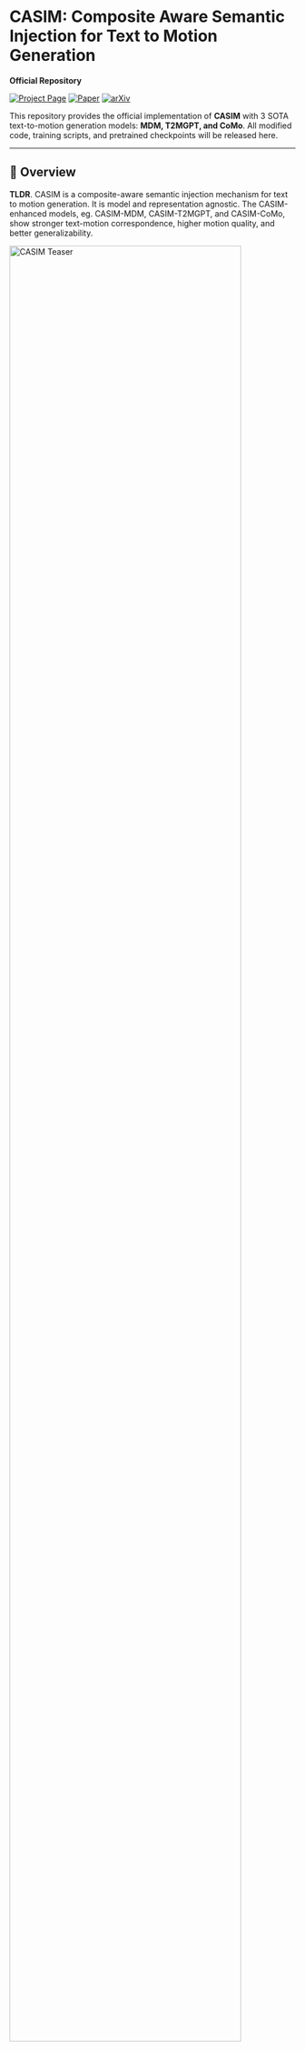 # CASIM: Composite Aware Semantic Injection for Text to Motion Generation

**Official Repository**
<!-- **[ICML 2025](https://icml.cc/) | Official Repository** -->


[![Project Page](https://img.shields.io/badge/Project-Page-green)](https://cjerry1243.github.io/casim_t2m/)
[![Paper](https://img.shields.io/badge/Paper-Link-blue)](https://arxiv.org/abs/2502.02063)
[![arXiv](https://img.shields.io/badge/arXiv-2502.02063-red)](https://arxiv.org/abs/2502.02063)


This repository provides the official implementation of **CASIM** with 3 SOTA text-to-motion generation models: **MDM, T2MGPT, and CoMo**. All modified code, training scripts, and pretrained checkpoints will be released here.

<!-- ## Abstract 
Recent advances in generative modeling and tokenization have driven significant progress in text-to-motion generation, leading to enhanced quality and realism in generated motions. However, effectively leveraging textual information for conditional motion generation remains an open challenge. We observe that current approaches, primarily relying on fixed-length text embeddings (e.g., CLIP) for global semantic injection, struggle to capture the composite nature of human motion, resulting in suboptimal motion quality and controllability. To address this limitation, we propose the Composite Aware Semantic Injection Mechanism (CASIM), comprising a composite-aware semantic encoder and a text-motion aligner that learns the dynamic correspondence between text and motion tokens. Notably, CASIM is model and representation-agnostic, readily integrating with both autoregressive and diffusion-based methods. Experiments on HumanML3D and KIT benchmarks demonstrate that CASIM consistently improves motion quality, text-motion alignment, and retrieval scores across state-of-the-art methods. Qualitative analyses further highlight the superiority of our composite-aware approach over fixed-length semantic injection, enabling precise motion control from text prompts and stronger generalization to unseen text inputs. -->

---

## 🧠 Overview

**TLDR**. CASIM is a composite-aware semantic injection mechanism for text to motion generation. It is model and representation agnostic. The CASIM-enhanced models, eg. CASIM-MDM, CASIM-T2MGPT, and CASIM-CoMo, show stronger text-motion correspondence, higher motion quality, and better generalizability. 


<p align="left">
  <img src="assets/Teaser.png" alt="CASIM Teaser" width="90%">
</p>

---

## 📦 CASIM Components & Release Status

|                           | Code & Release | Checkpoints | Demo | Evaluation | Training |
|---------------------------|----------------|-------------|------|------------|----------|
| [CASIM-MDM](./CASIM-MDM)  | ✅              | ✅          | ⏳   | ✅          | ✅       |
| CASIM-T2MGPT              | ⏳              | -           | -    | -          |  -       |
| CASIM-CoMo                | ⏳              | -           | -    | -          |  -       |

---


## 📖 Citation

If you find our work useful, please cite with the following bibtex:

```BibTeX
@article{chang2025casim,
  title={CASIM: Composite Aware Semantic Injection for Text to Motion Generation},
  author={Chang, Che-Jui and Liu, Qingze Tony and Zhou, Honglu and Pavlovic, Vladimir and Kapadia, Mubbasir},
  journal={arXiv preprint arXiv:2502.02063},
  year={2025}
}
```

---

## 🙏 Acknowledgement

This repo is built on top of [MDM](https://github.com/GuyTevet/motion-diffusion-model), [T2MGPT](https://github.com/Mael-zys/T2M-GPT), [CoMo](https://github.com/yh2371/CoMo), [T2M](https://github.com/EricGuo5513/text-to-motion), [HumanML3D](https://github.com/EricGuo5513/HumanML3D), and [KIT-ML](https://motion-annotation.humanoids.kit.edu/dataset/). We thank the original authors for their contributions.


---

## 📜 License
This project is licensed under the [Creative Commons Attribution-ShareAlike 4.0 International License (CC BY-SA 4.0)](https://creativecommons.org/licenses/by-sa/4.0/).
See the [LICENSE](LICENSE) file for more details.

